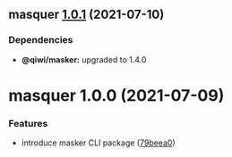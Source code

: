 ## masquer [1.0.1](https://github.com/qiwi/masker/compare/masquer@1.0.0...masquer@1.0.1) (2021-07-10)





### Dependencies

* **@qiwi/masker:** upgraded to 1.4.0

# masquer 1.0.0 (2021-07-09)


### Features

* introduce masker CLI package ([79beea0](https://github.com/qiwi/masker/commit/79beea028cdb7e042f6f7b786f32e56bdb29b7c7))
